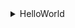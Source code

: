 <details>
<summary>HelloWorld</summary>

#### Scripts
- __HelloWorldScript__
%%UPDATE_RN%%

#### Integrations
- __HelloWorld__
%%UPDATE_RN%%
</details>